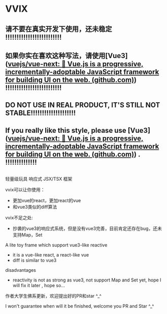 # VVIX

## 请不要在真实开发下使用，还未稳定 !!!!!!!!!!!!!!!!!!!!!!!!!

## 如果你实在喜欢这种写法，请使用[Vue3]([vuejs/vue-next: 🖖 Vue.js is a progressive, incrementally-adoptable JavaScript framework for building UI on the web. (github.com)](https://github.com/vuejs/vue-next)) !!!!!!!!!!!!!!!!!!!!!!!!!

## DO NOT USE IN REAL PRODUCT, IT'S STILL NOT STABLE!!!!!!!!!!!!!!!!!!!!

## If you really like this style, please use [Vue3]([vuejs/vue-next: 🖖 Vue.js is a progressive, incrementally-adoptable JavaScript framework for building UI on the web. (github.com)](https://github.com/vuejs/vue-next)) . !!!!!!!!!!!!!!

## 

轻量级玩具 响应式 JSX/TSX 框架

vvix可以让你使用：

- 更加vue的react，更加react的vue
- 和vue3类似的diff算法

vvix不足之处:

- 抄袭的vue3的响应式系统，但是没有vue3完善，目前肯定还存在bug，还未支持Map，Set

A lite toy frame which support vue3-like reactive

- it is a vue-like react, a react-like vue
- diff is similar to vue3

disadvantages

- reactivity is not as strong as vue3,  not support Map and Set yet, hope I will fix it later , hope so...



作者大学生佛系更新，欢迎提出好的PR和star  ^_^

I won't guarantee when will it be finished, welcome you PR and Star  ^_^